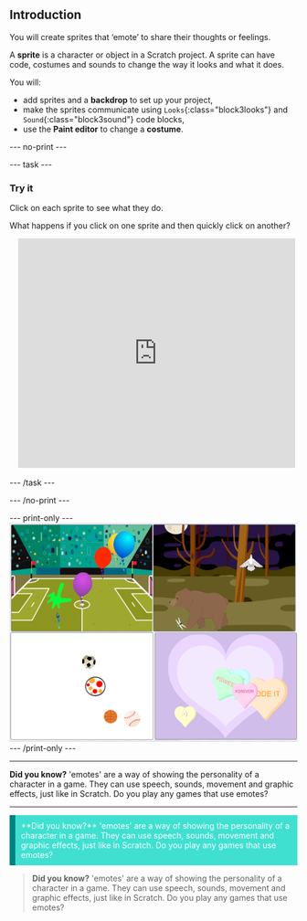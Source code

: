 <style>
h1::before {
  content: "Make your own: \A";
  font-style: font-style: italic;
  font-weight: normal;
  font-size: smaller;
}
</style>

## Introduction

You will create sprites that ‘emote’ to share their thoughts or feelings. 

A **sprite** is a character or object in a Scratch project. A sprite can have code, costumes and sounds to change the way it looks and what it does. 

You will:
+ add sprites and a **backdrop** to set up your project,
+ make the sprites communicate using `Looks`{:class="block3looks"} and `Sound`{:class="block3sound"} code blocks,
+ use the **Paint editor** to change a **costume**.

--- no-print ---

--- task ---
### Try it
<div style="display: flex; flex-wrap: wrap">
<div style="flex-basis: 200px; flex-grow: 1">  
Click on each sprite to see what they do. 

What happens if you click on one sprite and then quickly click on another?
</div>
<div class="scratch-preview" style="margin-left: 15px;">
  <iframe allowtransparency="true" width="485" height="402" src="https://scratch.mit.edu/projects/embed/485673032/?autostart=false" frameborder="0"></iframe>
</div>
</div>

--- /task ---

--- /no-print ---

--- print-only ---
![Complete project](images/showcase_static.png)
--- /print-only ---

---
**Did you know?** 'emotes' are a way of showing the personality of a character in a game. They can use speech, sounds, movement and graphic effects, just like in Scratch. Do you play any games that use emotes?

---

<div style="border-left: solid; border-width:10px; border-color: teal; background-color: turquoise; color: white; padding: 10px;">
**Did you know?** 'emotes' are a way of showing the personality of a character in a game. They can use speech, sounds, movement and graphic effects, just like in Scratch. Do you play any games that use emotes?</div>


> **Did you know?** 'emotes' are a way of showing the personality of a character in a game. They can use speech, sounds, movement and graphic effects, just like in Scratch. Do you play any games that use emotes?



